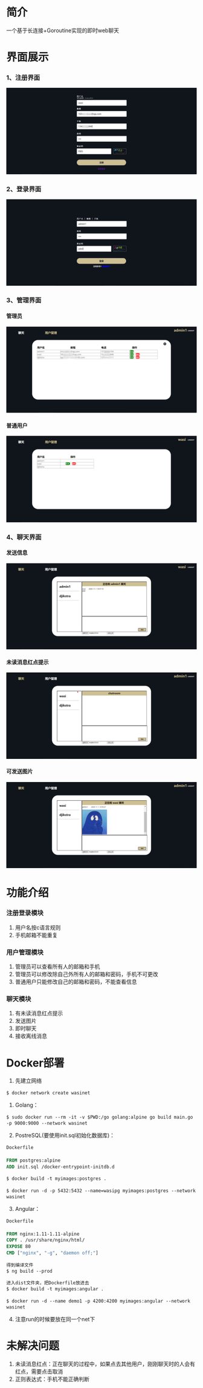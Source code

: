 # 简介
一个基于长连接+Goroutine实现的即时web聊天

# 界面展示

### 1、注册界面
![](https://github.com/wasiiii/WaSi-webChat/blob/main/images/%E6%B3%A8%E5%86%8C.png)

### 2、登录界面
![](https://github.com/wasiiii/WaSi-webChat/blob/main/images/%E7%99%BB%E5%BD%95.png)

### 3、管理界面
#### 管理员
![](https://github.com/wasiiii/WaSi-webChat/blob/main/images/%E7%AE%A1%E7%90%86%E5%91%98%E7%AE%A1%E7%90%86%E7%95%8C%E9%9D%A2.png)

#### 普通用户
![](https://github.com/wasiiii/WaSi-webChat/blob/main/images/%E6%99%AE%E9%80%9A%E7%94%A8%E6%88%B7%E7%AE%A1%E7%90%86%E7%95%8C%E9%9D%A2.png)

### 4、聊天界面
#### 发送信息
![](https://github.com/wasiiii/WaSi-webChat/blob/main/images/%E8%81%8A%E5%A4%A91.png)

#### 未读消息红点提示
![](https://github.com/wasiiii/WaSi-webChat/blob/main/images/%E6%9C%AA%E8%AF%BB%E6%B6%88%E6%81%AF%E7%BA%A2%E7%82%B9%E6%8F%90%E7%A4%BA.png)

#### 可发送图片
![](https://github.com/wasiiii/WaSi-webChat/blob/main/images/%E5%8F%AF%E5%8F%91%E9%80%81%E5%9B%BE%E7%89%87.png)

# 功能介绍

### 注册登录模块
1. 用户名按c语言规则
2. 手机邮箱不能重复

### 用户管理模块
1. 管理员可以查看所有人的邮箱和手机
2. 管理员可以修改除自己外所有人的邮箱和密码，手机不可更改
3. 普通用户只能修改自己的邮箱和密码，不能查看信息

### 聊天模块
1. 有未读消息红点提示
2. 发送图片
3. 即时聊天
4. 接收离线消息

# Docker部署
1. 先建立网络
```
$ docker network create wasinet
```
1. Golang：
```shell
$ sudo docker run --rm -it -v $PWD:/go golang:alpine go build main.go -p 9000:9000 --network wasinet
```
2. PostreSQL(要使用init.sql初始化数据库)：
```Dockerfile
Dockerfile

FROM postgres:alpine
ADD init.sql /docker-entrypoint-initdb.d
```
```shell
$ docker build -t myimages:postgres .

$ docker run -d -p 5432:5432 --name=wasipg myimages:postgres --network wasinet
```
3. Angular：
```Dockerfile
Dockerfile

FROM nginx:1.11-1.11-alpine
COPY . /usr/share/nginx/html/
EXPOSE 80
CMD ["nginx", "-g", "daemon off;"]
```
```shell
得到编译文件
$ ng build --prod
```
```shell
进入dist文件夹，把Dockerfile放进去
$ docker build -t myimages:angular .

$ docker run -d --name demo1 -p 4200:4200 myimages:angular --network wasinet
```
4. 注意run的时候要放在同一个net下

# 未解决问题
1. 未读消息红点：正在聊天的过程中，如果点去其他用户，刚刚聊天时的人会有红点，需要点击取消
2. 正则表达式：手机不能正确判断
